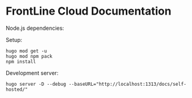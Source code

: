 # FrontLine Cloud Documentation

Node.js dependencies:

Setup:

```
hugo mod get -u 
hugo mod npm pack
npm install
```

Development server:

```
hugo server -D --debug --baseURL="http://localhost:1313/docs/self-hosted/"
```
